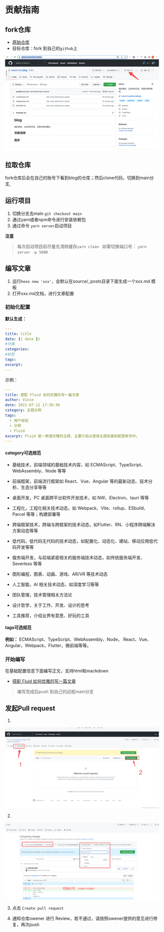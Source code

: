 # 贡献指南

## fork仓库

+ [原始仓库](https://github.com/retech-fe/blog)
+ 目标仓库：fork 到自己的`github`上
  

![](https://raw.githubusercontent.com/retech-fe/image-hosting/main/img/2022/07/12/14-52-44-261cedfc761b810dd109873686284081-20220712145244-19cac2.png)


## 拉取仓库

fork仓库后会在自己的账号下看到blog的仓库；然后clone代码，切换到main分支, 

## 运行项目
  1. 切换分支去main `git checkout main`
  2. 通过yarn或者npm命令进行安装依赖包
  3. 通过命令 `yarn server`启动项目

**注意**

 > 每次启动项目前尽量先清除缓存`yarn clean `
 > 如需切换端口号： `yarn server -p 5000`

## 编写文章

1. 运行`hexo new 'xxx'`，会默认在source/_posts目录下面生成一个xxx.md 模板
2. 打开xxx.md文档，进行文章配置

### 初始化配置

 **默认生成：**

```yaml
---
title: title
date: {{ date }}
#分类
categories:
#标签
tags: 
excerpt:
---
```

示例：

 ```yaml
 ---
 title: 搭配 Fluid 如何优雅的写一篇文章
 author: Vince
 date: 2021-07-11 17:39:30
 category: 主题示例
 tags: 
   - 用户经验
   - 示例
   - Fluid
 excerpt: Fluid 是一款很优雅的主题，主要介绍从使用主题拓展和配图来写作。
 ---
 ```

#### category可选规范

- 基础技术，前端领域的基础技术内容，如 ECMAScript、TypeScript、WebAssembly、Node 等等

- 前端框架，前端流行框架如 React、Vue、Angular 等的最新动态、技术分析、生态分享等等
- 桌面开发，PC 桌面跨平台软件开发技术，如 NW、Electron、tauri 等等
- 工程化，工程化相关技术动态，如 Webpack、Vite、rollup、ESbuild、Parcel 等等；构建部署等
- 跨端框架技术，跨端与跨框架的技术动态，如Flutter、RN、小程序跨端解决方案动态等等
- 低代码，低代码无代码的技术动态，如配置化、动态化、建站、移动应用低代码开发等等
- 服务端开发，与前端紧密相关的服务端技术动态，如传统服务端开发、Severless 等等
- 图形编程，图表、动画、游戏、AR/VR 等技术动态
- 人工智能，AI 相关技术动态，如深度学习等等
- 团队管理，技术管理相关方法论
- 设计哲学，关于工作、开发、设计的思考

- 工具推荐，介绍业界有意思、好玩的工具

#### tags可选规范

**例如：** ECMAScript、TypeScript、WebAssembly、Node， React、Vue、Angular，Webpack，Flutter，微前端等等。

### 开始编写

在基础配置信息下面编写正文，支持html和mackdown

- [ 搭配 Fluid 如何优雅的写一篇文章](https://retech-fe.github.io/blog/2021/07/11/fluid-write/)

> 编写完成后push 到自己的远程main分支



## 发起Pull request

1. 

![](https://raw.githubusercontent.com/retech-fe/image-hosting/main/img/qYhT4KYY4b.jpg)

2. 

![](https://raw.githubusercontent.com/retech-fe/image-hosting/main/img/20220712170101.png)

3. 点击 `Create pull request`

4. 通知仓库owener 进行 Review，若不通过，请按照owener提供的意见进行修复，再次push
